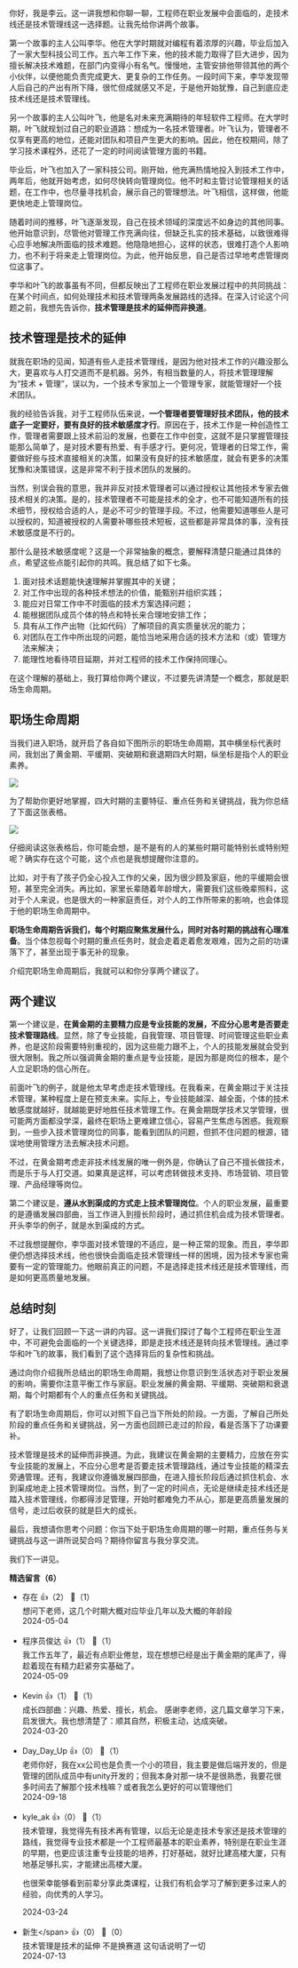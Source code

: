 你好，我是李云。这一讲我想和你聊一聊，工程师在职业发展中会面临的，走技术线还是技术管理线这一选择题。让我先给你讲两个故事。

第一个故事的主人公叫李华。他在大学时期就对编程有着浓厚的兴趣，毕业后加入了一家大型科技公司工作。五六年工作下来，他的技术能力取得了巨大进步，因为擅长解决技术难题，在部门内变得小有名气。慢慢地，主管安排他带领其他的两个小伙伴，以便他能负责完成更大、更复杂的工作任务。一段时间下来，李华发现带人后自己的产出有所下降，很忙但成就感又不足，于是他开始犹豫，自己到底应走技术线还是技术管理线。

另一个故事的主人公叫叶飞，他是名对未来充满期待的年轻软件工程师。在大学时期，叶飞就规划过自己的职业道路：想成为一名技术管理者。叶飞认为，管理者不仅享有更高的地位，还能对团队和项目产生更大的影响。因此，他在校期间，除了学习技术课程外，还花了一定的时间阅读管理方面的书籍。

毕业后，叶飞也加入了一家科技公司。刚开始，他充满热情地投入到技术工作中，两年后，他就开始考虑，如何尽快转向管理岗位。他不时和主管讨论管理相关的话题，在工作中，也尽量寻找机会，展示自己的管理想法。叶飞相信，这样做，他能更快地走上管理岗位。

随着时间的推移，叶飞逐渐发现，自己在技术领域的深度远不如身边的其他同事。他开始意识到，尽管他对管理工作充满向往，但缺乏扎实的技术基础，以致很难得心应手地解决所面临的技术难题。他隐隐地担心，这样的状态，很难打造个人影响力，也不利于将来走上管理岗位。为此，他开始反思，自己是否过早地考虑管理岗位这事了。

李华和叶飞的故事虽有不同，但都反映出了工程师在职业发展过程中的共同挑战：在某个时间点，如何处理技术和技术管理两条发展路线的选择。在深入讨论这个问题之前，我想先告诉你，**技术管理是技术的延伸而非换道**。

## 技术管理是技术的延伸

就我在职场的见闻，知道有些人走技术管理线，是因为他对技术工作的兴趣没那么大，更喜欢与人打交道而不是机器。另外，有相当数量的人，将技术管理理解为“技术 + 管理”，误以为，一个技术专家加上一个管理专家，就能管理好一个技术团队。

我的经验告诉我，对于工程师队伍来说，**一个管理者要管理好技术团队，他的技术底子一定要好，要有良好的技术敏感度才行**。原因在于，技术工作是一种创造性工作，管理者需要跟上技术前沿的发展，也要在工作中创变，这就不是只掌握管理技能那么简单了，是对技术要有热爱、有手感才行。更何况，管理者的日常工作，需要做好些与技术直接相关的决策，如果没有良好的技术敏感度，就会有更多的决策犹豫和决策错误，这是非常不利于技术团队的发展的。

当然，别误会我的意思，我并非反对技术管理者可以通过授权让其他技术专家去做技术相关的决策。是的，技术管理者不可能是技术的全才，也不可能知道所有的技术细节，授权给合适的人，是必不可少的管理手段。不过，他需要知道哪些人是可以授权的，知道被授权的人需要补哪些技术短板，这些都是非常具体的事，没有技术敏感度是不行的。

那什么是技术敏感度呢？这是一个非常抽象的概念，要解释清楚只能通过具体的点，希望这些点能引起你的共鸣。我总结了如下七条。

1. 面对技术话题能快速理解并掌握其中的关键；
2. 对工作中出现的各种技术想法的价值，能甄别并组织实践；
3. 能应对日常工作中不时面临的技术方案选择问题；
4. 能根据团队成员个体的特点和特长来合理地安排工作；
5. 具有从工作产出物（比如代码）了解项目的真实质量状况的能力；
6. 对团队在工作中所出现的问题，能恰当地采用合适的技术方法和（或）管理方法来解决；
7. 能理性地看待项目延期，并对工程师的技术工作保持同理心。

在这个理解的基础上，我打算给你两个建议，不过要先讲清楚一个概念，那就是职场生命周期。

## 职场生命周期

当我们进入职场，就开启了各自如下图所示的职场生命周期，其中横坐标代表时间，我划出了黄金期、平缓期、突破期和衰退期四大时期，纵坐标是指个人的职业素养。

![](https://static001.geekbang.org/resource/image/89/a3/8959a2c954d8fabb2425df39f2fcdba3.jpg?wh=4000x2250)

为了帮助你更好地掌握，四大时期的主要特征、重点任务和关键挑战，我为你总结了下面这张表格。

![](https://static001.geekbang.org/resource/image/0b/06/0b2805eae84ee606e8b51a240599bb06.jpg?wh=4000x2550)

仔细阅读这张表格后，你可能会想，是不是有的人的某些时期可能特别长或特别短呢？确实存在这个可能，这个点也是我想提醒你注意的。

比如，对于有了孩子仍全心投入工作的父亲，因为很少顾及家庭，他的平缓期会很短，甚至完全消失。再比如，家里长辈随着年龄增大，需要我们这些晚辈照料，这对于个人来说，也是很大的一种家庭责任，对个人的工作所带来的影响，也会体现于他的职场生命周期中。

**职场生命周期告诉我们，每个时期应聚焦发展什么，同时对各时期的挑战有心理准备**。当个体忽视每个时期的重点任务时，就会走着走着愈发艰难，因为之前的功课落下了，甚至出现于事无补的现象。

介绍完职场生命周期后，我就可以和你分享两个建议了。

## 两个建议

第一个建议是，**在黄金期的主要精力应是专业技能的发展，不应分心思考是否要走技术管理路线**。显然，除了专业技能，自我管理、项目管理、时间管理这些职业素养，也是这阶段需要特别重视的，因为这些能力跟不上，个人的技能发展就会受到很大限制。我之所以强调黄金期的重点是专业技能，是因为那是岗位的根本，是个人立足职场的信心所在。

前面叶飞的例子，就是他太早考虑走技术管理线。在我看来，在黄金期过于关注技术管理，某种程度上是在预支未来。实际上，专业技能越深、越全面，个体的技术敏感度就越好，就越能更好地胜任技术管理工作。在黄金期既学技术又学管理，很可能两方面都没学深，最终在职场上更难建立信心，容易产生焦虑与困惑。我观察到，一些步入技术管理岗位的同事，能看到团队的问题，但抓不住问题的根源，错误地使用管理方法去解决技术问题。

不过，在黄金期考虑走非技术线发展的唯一例外是，你确认了自己不擅长做技术，而是乐于与人打交道。如果真是这样，可以考虑转做技术支持、市场营销、项目管理、产品经理等岗位。

第二个建议是，**遵从水到渠成的方式走上技术管理岗位**。个人的职业发展，最重要的是遵循发展四部曲，当工作进入到擅长阶段时，通过抓住机会成为技术管理者。开头李华的例子，就是水到渠成的方式。

不过我想提醒你，李华面对技术管理的不适应，是一种正常的现象。而且，李华即便仍想选择技术线，他也很快会面临走技术管理线一样的困境，因为技术专家也需要有一定的管理能力。他眼前真正的问题，不是选择走技术线还是技术管理线，而是如何更高质量地发展。

## 总结时刻

好了，让我们回顾一下这一讲的内容。这一讲我们探讨了每个工程师在职业生涯中，不可避免会面临的一个关键选择，即是走技术线还是转向技术管理线。通过李华和叶飞的故事，我们看到了这个选择背后的复杂性和挑战。

通过向你介绍我所总结出的职场生命周期，我想让你意识到生活状态对于职业发展的影响，需要你注意平衡工作与家庭。职业发展的黄金期、平缓期、突破期和衰退期，每个时期都有个人的重点任务和关键挑战。

有了职场生命周期后，你可以对照下自己当下所处的阶段。一方面，了解自己所处阶段的重点任务和关键挑战，另一方面也回顾已走过的阶段，看是否落下了功课要补。

技术管理是技术的延伸而非换道。为此，我建议在黄金期的主要精力，应放在夯实专业技能的发展上，不应分心思考是否要走技术管理路线，通过专业技能的精深去旁通管理。还有，我建议你遵循发展四部曲，在进入擅长阶段后通过抓住机会、水到渠成地走上技术管理岗位。当然，到了一定的时间点，无论是继续走技术线还是踏入技术管理线，你都得涉足管理，开始时都难免力不从心，那是更高质量发展的信号，走过后收获的就是巨大的成长。

最后，我想请你思考个问题：你当下处于职场生命周期的哪一时期，重点任务与关键挑战与这一讲所说契合吗？期待你留言与我分享交流。

我们下一讲见。
<div><strong>精选留言（6）</strong></div><ul>
<li><span>存在</span> 👍（2） 💬（1）<div>想问下老师，这几个时期大概对应毕业几年以及大概的年龄段</div>2024-05-04</li><br/><li><span>程序员俊达</span> 👍（1） 💬（1）<div>我工作五年了，最近有点职业倦怠，现在想想已经是出于黄金期的尾声了，得趁着现在有精力赶紧夯实基础了。</div>2024-05-09</li><br/><li><span>Kevin</span> 👍（1） 💬（1）<div>成长四部曲：兴趣、热爱、擅长，机会。
感谢李老师，这几篇文章学习下来，启发很大。我也想清楚了：顺其自然，积极主动，达成突破。</div>2024-03-20</li><br/><li><span>Day_Day_Up</span> 👍（0） 💬（1）<div>老师你好，我在xx公司也是负责一个小的项目，我主要是做后端开发的，但是管理的团队成员中有unity开发的；但我本身对那一块不是很熟悉，我要花很多时间去了解那个技术栈嘛？或者我怎么更好的可以管理他们</div>2024-09-18</li><br/><li><span>kyle_ak</span> 👍（0） 💬（1）<div>技术管理，我觉得先有技术再有管理，以后无论是走技术专家还是技术管理的路线，我觉得专业技术都是一个工程师最基本的职业素养，特别是在职业生涯的早期，也更应该注重专业技能的培养，打好基础，就好比建高楼大厦，只有地基足够扎实，才能建出高楼大厦。

也很荣幸能够看到前辈分享此类课程，让我们有机会学习了解到更多过来人的经验，向优秀的人学习。</div>2024-03-24</li><br/><li><span>新生\</span> 👍（0） 💬（0）<div>技术管理是技术的延伸 不是换赛道 这句话说明了一切</div>2024-07-13</li><br/>
</ul>